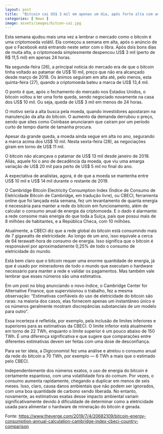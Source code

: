 ```yaml
---
layout: post
title:  "Bitcoin cai US$ 3 mil em apenas um dia, após forte alta com anúncio do Libra - Criptomoedas"
categories: [ News ]
image: assets/images/bitcon-cai.jpg
---
```

Esta semana ajudou mais uma vez a lembrar o mercado como o bitcoin é uma criptomoeda volátil. Ela começou a semana em alta, após o anúncio de que o Facebook está entrando neste setor com o libra. Após dois bons dias de muita alta, a criptomoeda simplesmente despencou US$ 3 mil (perto de R$ 11,5 mil) em apenas 24 horas.

Na segunda-feira (26), a principal notícia do mercado era de que o bitcoin tinha voltado ao patamar de US$ 10 mil, preço que não era alcançado desde março de 2018. Os ânimos seguiram em alta até, pelo menos, esta quinta-feira (27), quando a criptomoeda bateu a marca de US$ 13,4 mil.

O ponto é que, após o fechamento do mercado nos Estados Unidos, o bitcoin voltou a ter uma forte queda, sendo negociado novamente na casa dos US$ 10 mil. Ou seja, queda de US$ 3 mil em menos de 24 horas.

O motivo seria a alta busca pela moeda, quando investidores apostaram na manutenção da alta do bitcoin. O aumento da demanda derrubou o preço, sendo que sites como Coinbase anunciaram que caíram por um período curto de tempo diante de tamanha procura.

<script async src="https://pagead2.googlesyndication.com/pagead/js/adsbygoogle.js"></script>
<!-- Informat -->
<ins class="adsbygoogle"
     style="display:block"
     data-ad-client="ca-pub-2838251107855362"
     data-ad-slot="2327980059"
     data-ad-format="auto"
     data-full-width-responsive="true"></ins>
<script>
(adsbygoogle = window.adsbygoogle || []).push({});
</script>

Apesar da grande queda, a moeda ainda segue em alta no ano, segurando a marca acima dos US$ 10 mil. Nesta sexta-feira (28), as negociações giram em torno de US$ 11 mil.

O bitcoin não alcançava o patamar de US$ 13 mil desde janeiro de 2018. Aliás, aquele foi o ano de decadência da moeda, que viu uma amarga variação de US$ 20 mil para perto de US$ 5 mil no final do ano.

A expectativa de analistas, agora, é de que a moeda se mantenha entre US$ 10 mil e US$ 14 mil durante o restante de 2019.

O Cambridge Bitcoin Electricity Consumption Index (Índice de Consumo de Eletricidade Bitcoin de Cambridge, em tradução livre), ou CBECI, ferramenta online que foi lançada esta semana, fez um levantamento de quanta energia é necessária para manter a rede do bitcoin em funcionamento, além de calcular o consumo anual de energia da criptomoeda. E o dado é alarmante: a rede consome mais energia do que toda a Suíça, país que possui mais de 8 milhões de habitantes, e a República Checa, com 10 milhões.

Atualmente, a CBECI diz que a rede global do bitcoin está consumindo mais de 7 gigawatts de eletricidade. Ao longo de um ano, isso equivale a cerca de 64 terawatt-hora de consumo de energia. Isso significa que o bitcoin é responsável por aproximadamente 0,25% de todo o consumo de eletricidade do mundo.

Está bem claro que o bitcoin requer uma enorme quantidade de energia, já que é usado por mineradores de todo o mundo que executam o hardware necessário para manter a rede e validar os pagamentos. Mas também vale lembrar que esses números são uma estimativa.

<script async src="https://pagead2.googlesyndication.com/pagead/js/adsbygoogle.js"></script>
<!-- Informat -->
<ins class="adsbygoogle"
     style="display:block"
     data-ad-client="ca-pub-2838251107855362"
     data-ad-slot="2327980059"
     data-ad-format="auto"
     data-full-width-responsive="true"></ins>
<script>
(adsbygoogle = window.adsbygoogle || []).push({});
</script>

Em um post no blog anunciando o novo índice, o Cambridge Center for Alternative Finance, que supervisionou o trabalho, fez a mesma observação: "Estimativas confiáveis ​​do uso de eletricidade do bitcoin são raras: na maioria dos casos, elas fornecem apenas um instantâneo único e os números geralmente mostram discrepâncias substanciais de um modelo para outro".

Essa incerteza é refletida, por exemplo, pela inclusão de limites inferiores e superiores para as estimativas da CBECI. O limite inferior está atualmente em torno de 22 TWh, enquanto o limite superior é um pouco abaixo de 150 TWh. É uma diferença significativa e que sugere que comparações entre diferentes estimativas devem ser feitas com uma dose de desconfiança.

Para se ter ideia, a Digiconomist fez uma análise e atrelou o consumo anual da rede do bitcoin a 70 TWh, por exemplo — 6 TWh a mais que o estimado pelo CBECI.

Independentemente dos números exatos, o uso de energia do bitcoin é certamente espantoso, com uma volatilidade fora do comum. Por vezes, o consumo aumenta rapidamente, chegando a duplicar em menos de seis meses. Isso, claro, causa danos ambientais que não podem ser ignorados, com uma boa quantidade de carbono sendo liberada. No entanto, novamente, as estimativas exatas desse impacto ambiental variam significativamente devido à dificuldade de determinar como a eletricidade usada para alimentar o hardware de mineração do bitcoin é gerada.

Fonte: https://www.theverge.com/2019/7/4/20682109/bitcoin-energy-consumption-annual-calculation-cambridge-index-cbeci-country-comparison
